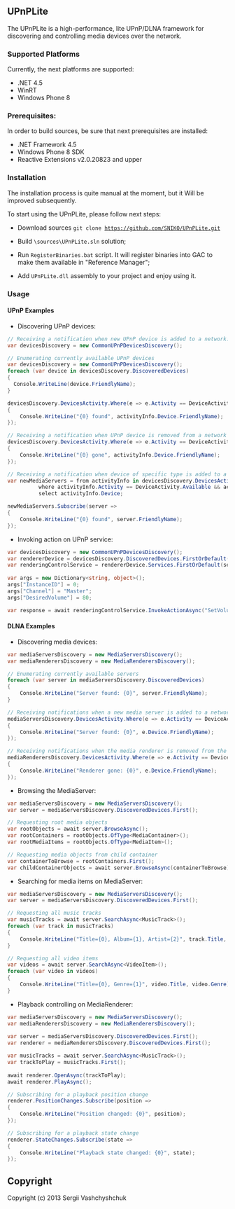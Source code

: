 ## UPnPLite

The UPnPLite is a high-performance, lite UPnP/DLNA framework for discovering and controlling media devices over the network. 

### Supported Platforms

Currently, the next platforms are supported:
* .NET 4.5
* WinRT
* Windows Phone 8

### Prerequisites:

In order to build sources, be sure that next prerequisites are installed:

* .NET Framework 4.5
* Windows Phone 8 SDK
* Reactive Extensions v2.0.20823 and upper

### Installation

The installation process is quite manual at the moment, but it Will be improved subsequently.

To start using the UPnPLite, please follow next steps:

* Download sources 
<code>git clone https://github.com/SNIKO/UPnPLite.git</code>

* Build <code>\sources\UPnPLite.sln</code> solution;

* Run <code>RegisterBinaries.bat</code> script. It will register binaries into GAC to make them available in "Reference Manager";

* Add <code>UPnPLite.dll</code> assembly to your project and enjoy using it.

### Usage

#### UPnP Examples

* Discovering UPnP devices:

```csharp
// Receiving a notification when new UPnP device is added to a network:
var devicesDiscovery = new CommonUPnPDevicesDiscovery();

// Enumerating currently available UPnP devices
var devicesDiscovery = new CommonUPnPDevicesDiscovery();
foreach (var device in devicesDiscovery.DiscoveredDevices)
{
  Console.WriteLine(device.FriendlyName);
}

devicesDiscovery.DevicesActivity.Where(e => e.Activity == DeviceActivity.Available).Subscribe(activityInfo =>
{
	Console.WriteLine("{0} found", activityInfo.Device.FriendlyName);
});

// Receiving a notification when UPnP device is removed from a network
devicesDiscovery.DevicesActivity.Where(e => e.Activity == DeviceActivity.Gone).Subscribe(activityInfo =>
{
	Console.WriteLine("{0} gone", activityInfo.Device.FriendlyName);
});

// Receiving a notification when device of specific type is added to a network
var newMediaServers = from activityInfo in devicesDiscovery.DevicesActivity
		  where activityInfo.Activity == DeviceActivity.Available && activityInfo.Device.DeviceType == "urn:schemas-upnp-org:device:MediaServer"
		  select activityInfo.Device;

newMediaServers.Subscribe(server => 
{
	Console.WriteLine("{0} found", server.FriendlyName);
});
```

* Invoking action on UPnP service:

```csharp
var devicesDiscovery = new CommonUPnPDevicesDiscovery();
var rendererDevice = devicesDiscovery.DiscoveredDevices.FirstOrDefault(d => d.DeviceType == "urn:schemas-upnp-org:device:MediaRenderer");
var renderingControlService = rendererDevice.Services.FirstOrDefault(service => service.ServiceType == "urn:upnp-org:serviceId:RenderingControl");
			
var args = new Dictionary<string, object>();
args["InstanceID"] = 0;
args["Channel"] = "Master";
args["DesiredVolume"] = 80;

var response = await renderingControlService.InvokeActionAsync("SetVolume", args);
```

#### DLNA Examples

* Discovering media devices:

```csharp
var mediaServersDiscovery = new MediaServersDiscovery();
var mediaRenderersDiscovery = new MediaRenderersDiscovery();

// Enumerating currently available servers
foreach (var server in mediaServersDiscovery.DiscoveredDevices)
{
	Console.WriteLine("Server found: {0}", server.FriendlyName);
}

// Receiving notifications when a new media server is added to a network
mediaServersDiscovery.DevicesActivity.Where(e => e.Activity == DeviceActivity.Available).Subscribe(e =>
{
	Console.WriteLine("Server found: {0}", e.Device.FriendlyName);
});

// Receiving notifications when the media renderer is removed from the network
mediaRenderersDiscovery.DevicesActivity.Where(e => e.Activity == DeviceActivity.Gone).Subscribe(e =>
{
	Console.WriteLine("Renderer gone: {0}", e.Device.FriendlyName);
});
```

* Browsing the MediaServer:

```csharp
var mediaServersDiscovery = new MediaServersDiscovery();
var server = mediaServersDiscovery.DiscoveredDevices.First();

// Requesting root media objects
var rootObjects = await server.BrowseAsync();
var rootContainers = rootObjects.OfType<MediaContainer>();
var rootMediaItems = rootObjects.OfType<MediaItem>();			

// Requesting media objects from child container
var containerToBrowse = rootContainers.First();
var childContainerObjects = await server.BrowseAsync(containerToBrowse);
```

* Searching for media items on MediaServer:

```csharp
var mediaServersDiscovery = new MediaServersDiscovery();
var server = mediaServersDiscovery.DiscoveredDevices.First();

// Requesting all music tracks
var musicTracks = await server.SearchAsync<MusicTrack>();
foreach (var track in musicTracks)
{
	Console.WriteLine("Title={0}, Album={1}, Artist={2}", track.Title, track.Album, track.Artist);
}

// Requesting all video items
var videos = await server.SearchAsync<VideoItem>();
foreach (var video in videos)
{
	Console.WriteLine("Title={0}, Genre={1}", video.Title, video.Genre);
}
```

* Playback controlling on MediaRenderer:

```csharp
var mediaServersDiscovery = new MediaServersDiscovery();
var mediaRenderersDiscovery = new MediaRenderersDiscovery();
			
var server = mediaServersDiscovery.DiscoveredDevices.First();
var renderer = mediaRenderersDiscovery.DiscoveredDevices.First();

var musicTracks = await server.SearchAsync<MusicTrack>();
var trackToPlay = musicTracks.First();
						
await renderer.OpenAsync(trackToPlay);
await renderer.PlayAsync();

// Subscribing for a playback position change
renderer.PositionChanges.Subscribe(position =>
{
	Console.WriteLine("Position changed: {0}", position);
});

// Subscribing for a playback state change
renderer.StateChanges.Subscribe(state =>
{
	Console.WriteLine("Playback state changed: {0}", state);
});
```

## Copyright

Copyright (c) 2013 Sergii Vashchyshchuk
